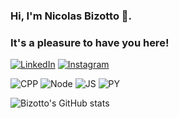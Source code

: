 ### Hi, I'm Nicolas Bizotto 🐝.
### It's a pleasure to have you here!

[![LinkedIn](https://img.shields.io/badge/LinkedIn-0077B5?style=for-the-badge&logo=linkedin&logoColor=white)](https://www.linkedin.com/in/nicolas-ian-bizotto-410388208/)
[![Instagram](https://img.shields.io/badge/Instagram-E4405F?style=for-the-badge&logo=instagram&logoColor=white)](https://www.instagram.com/0bizotto/)

  ![CPP](https://img.shields.io/badge/C%2B%2B-00599C?style=for-the-badge&logo=c%2B%2B&logoColor=white)
  ![Node](https://img.shields.io/badge/Node.js-43853D?style=for-the-badge&logo=node.js&logoColor=white)
  ![JS](https://img.shields.io/badge/JavaScript-323330?style=for-the-badge&logo=javascript&logoColor=F7DF1E)
  ![PY](https://img.shields.io/badge/Python-14354C?style=for-the-badge&logo=python&logoColor=white)

![Bizotto's GitHub stats](https://github-readme-stats.vercel.app/api?username=Bizotto&show_icons=true&theme=radical)
